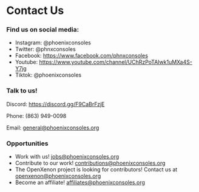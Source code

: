 # Contact Us

### Find us on social media:

- Instagram: @phoenixconsoles
- Twitter: @phnxconsoles
- Facebook: https://www.facebook.com/phnxconsoles
- Youtube: https://www.youtube.com/channel/UChRzPoTAIwk1uMXa4S-Y7jg
- Tiktok: @phoenixconsoles



### Talk to us!

Discord: https://discord.gg/F9CaBrFzjE

Phone: (863) 949-0098

Email: general@phoenixconsoles.org



### Opportunities

- Work with us! jobs@phoenixconsoles.org
- Contribute to our work! contributions@phoenixconsoles.org
- The OpenXenon project is looking for contributors! Contact us at openxenon@phoenixconsoles.org
- Become an affiliate! affiliates@phoenixconsoles.org



